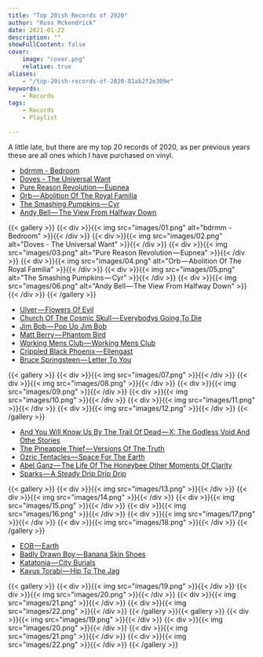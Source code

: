 ```yaml
---
title: "Top 20ish Records of 2020"
author: "Russ Mckendrick"
date: 2021-01-22
description: ""
showFullContent: false
cover:
    image: "cover.png"
    relative: true
aliases:
    - "/top-20ish-records-of-2020-81ab2f2e309e"
keywords:
    - Records
tags:
    - Records
    - Playlist

---
```


A little late, but there are my top 20 records of 2020, as per previous years these are all ones which I have purchased on vinyl.

- [bdrmm ‎- Bedroom](https://open.spotify.com/album/3Pu648nWwshjvkl96rKxPS)
- [Doves ‎- The Universal Want](https://open.spotify.com/album/0vaOcBL05Ed6bECTM9wTaA)
- [Pure Reason Revolution — Eupnea](https://open.spotify.com/album/1Hzmunb2uRfgrf0lZowr9j)
- [Orb — Abolition Of The Royal Familia](https://open.spotify.com/album/1euwyciwux1oVmj4r1Rf3X?si=8x8oo2V0T1K4IF52pyearw)
- [The Smashing Pumpkins — Cyr](https://open.spotify.com/album/6jyVmM4JOjBSzJqSa4fRaI?si=VlSjZK-QTSGxWRFCihmb2w)
- [Andy Bell — The View From Halfway Down](https://open.spotify.com/album/2Xt22gwrtjMKQQAayKbw4R?si=w3YGtrvVRwugvQaHbhIXQg)


{{< gallery >}}
    {{< div >}}{{< img src="images/01.png" alt="bdrmm ‎- Bedroom" >}}{{< /div >}}
    {{< div >}}{{< img src="images/02.png" alt="Doves ‎- The Universal Want" >}}{{< /div >}}
    {{< div >}}{{< img src="images/03.png" alt="Pure Reason Revolution — Eupnea" >}}{{< /div >}}
    {{< div >}}{{< img src="images/04.png" alt="Orb — Abolition Of The Royal Familia" >}}{{< /div >}}
    {{< div >}}{{< img src="images/05.png" alt="The Smashing Pumpkins — Cyr" >}}{{< /div >}}
    {{< div >}}{{< img src="images/06.png" alt="Andy Bell — The View From Halfway Down" >}}{{< /div >}}
{{< /gallery >}}

- [Ulver — Flowers Of Evil](https://open.spotify.com/album/0VYuTYQPftcTUmq2ehYlzV?si=1CutjzhXTjaVtvYb9StWmw)
- [Church Of The Cosmic Skull — Everybodys Going To Die](https://open.spotify.com/album/7zmXVi04UQH3Ku0slUVeBO?si=voAB0F3uRbuXQyf_b05x0A)
- [Jim Bob — Pop Up Jim Bob](https://open.spotify.com/album/01Fq0Jk1uACkBRxmeCLGYD?si=0hpu5YsARt2LR_xs27wUAw)
- [Matt Berry — Phantom Bird](https://open.spotify.com/album/1LZIZ0kLVAv4DZT2Nq00pI?si=QAIYyoEfQoWt8R33qpxR9w)
- [Working Mens Club — Working Mens Club](https://open.spotify.com/album/4Uzll2pB5SnmC0rulgDHyB?si=9CN44Zu0SIaPMG4kRvAiCw)
- [Crippled Black Phoenix — Ellengast](https://open.spotify.com/album/1cJS5A69PL7RmfkrVn106W?si=3c-XaFc4S1-LFKevmuzfqQ)
- [Bruce Springsteen — Letter To You](https://open.spotify.com/album/5devPxQnSKVF2Ed0CVwQZh?si=VimFvi-nRJGknrBZY0ykwQ)

{{< gallery >}}
    {{< div >}}{{< img src="images/07.png" >}}{{< /div >}}
    {{< div >}}{{< img src="images/08.png" >}}{{< /div >}}
    {{< div >}}{{< img src="images/09.png" >}}{{< /div >}}
    {{< div >}}{{< img src="images/10.png" >}}{{< /div >}}
    {{< div >}}{{< img src="images/11.png" >}}{{< /div >}}
    {{< div >}}{{< img src="images/12.png" >}}{{< /div >}}
{{< /gallery >}}

- [And You Will Know Us By The Trail Of Dead — X: The Godless Void And Othe Stories](https://open.spotify.com/album/7bLutxO7uah4zdadduPlsb?si=0WHZad1CSSSheHF9kxGgWA)
- [The Pineapple Thief — Versions Of The Truth](https://open.spotify.com/album/44EwGPQOdVZu8dWJSgLGSm?si=Plpww7V5Qv-SRIxowX2yhQ)
- [Ozric Tentacles — Space For The Earth](https://open.spotify.com/album/2Jtm2jkinaMRN8HIMWMj7D?si=gaWehlgbSVWSC0GRugfBVQ)
- [Abel Ganz — The Life Of The Honeybee Other Moments Of Clarity](https://open.spotify.com/album/7HF9lrQwQSSC8lAboou73W?si=_ww3jWx_RSWMmpfHAvPT0A)
- [Sparks — A Steady Drip Drip Drip](https://open.spotify.com/album/43DZQacT84CN8EYfKcmeSL?si=UttuUWGeRPylGUVNW6jV8A)

{{< gallery >}}
    {{< div >}}{{< img src="images/13.png" >}}{{< /div >}}
    {{< div >}}{{< img src="images/14.png" >}}{{< /div >}}
    {{< div >}}{{< img src="images/15.png" >}}{{< /div >}}
    {{< div >}}{{< img src="images/16.png" >}}{{< /div >}}
    {{< div >}}{{< img src="images/17.png" >}}{{< /div >}}
    {{< div >}}{{< img src="images/18.png" >}}{{< /div >}}
{{< /gallery >}}


- [EOB — Earth](https://open.spotify.com/album/01oZaEB5otlVEliljooL82?si=_-XXiP23S3i2rWog5aWkcQ)
- [Badly Drawn Boy — Banana Skin Shoes](https://open.spotify.com/album/1cAXo6rl91xweqLM9M54KP?si=owtXtyPMRJurzT5ywlz-NQ)
- [Katatonia — City Burials](https://open.spotify.com/album/1DX36PVNNEo2o9RAZN6OYJ?si=KYn4IyXyQeuIaXZ9qB8d9Q)
- [Kavus Torabi — Hip To The Jag](https://open.spotify.com/album/0rnxP99MwQY1rr6Y4phq1Y?si=5S6GlsGQTfqaQvJblb_IPg)

{{< gallery >}}
    {{< div >}}{{< img src="images/19.png" >}}{{< /div >}}
    {{< div >}}{{< img src="images/20.png" >}}{{< /div >}}
    {{< div >}}{{< img src="images/21.png" >}}{{< /div >}}
    {{< div >}}{{< img src="images/22.png" >}}{{< /div >}}
{{< /gallery >}}{{< gallery >}}
    {{< div >}}{{< img src="images/19.png" >}}{{< /div >}}
    {{< div >}}{{< img src="images/20.png" >}}{{< /div >}}
    {{< div >}}{{< img src="images/21.png" >}}{{< /div >}}
    {{< div >}}{{< img src="images/22.png" >}}{{< /div >}}
{{< /gallery >}}